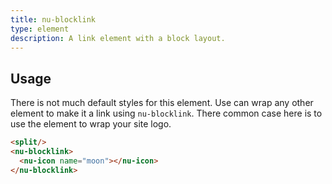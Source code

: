 ```yaml
---
title: nu-blocklink
type: element
description: A link element with a block layout.
---
```


## Usage

There is not much default styles for this element. Use can wrap any other element to make it a link using `nu-blocklink`. There common case here is to use the element to wrap your site logo.

```html
<split/>
<nu-blocklink>
  <nu-icon name="moon"></nu-icon>
</nu-blocklink>
```